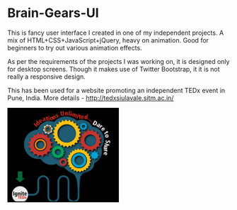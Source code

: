 # Brain-Gears-UI
This is fancy user interface I created in one of my independent projects. A mix of HTML+CSS+JavaScript+jQuery, heavy on animation. Good for beginners to try out various animation effects.

As per the requirements of the projects I was working on, it is designed only for desktop screens. Though it makes use of Twitter Bootstrap, it it is not really a responsive design.

This has been used for a website promoting an independent TEDx event in Pune, India.
More details - http://tedxsiulavale.sitm.ac.in/


<img src="src/images/screenshot.PNG" width="50%"></img>
